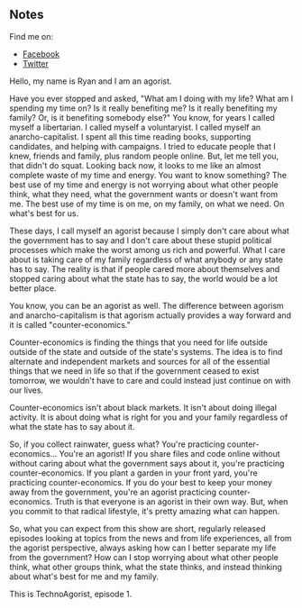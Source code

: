 ## Notes

Find me on:
* [Facebook](https://www.facebook.com/TechnoAgorist)
* [Twitter](https://twitter.com/TechnoAgorist)

Hello, my name is Ryan and I am an agorist.

Have you ever stopped and asked, "What am I doing with my life? What am I spending my time on? Is it really benefiting me? Is it really benefiting my family? Or, is it benefiting somebody else?" You know, for years I called myself a libertarian. I called myself a voluntaryist. I called myself an anarcho-capitalist. I spent all this time reading books, supporting candidates, and helping with campaigns. I tried to educate people that I knew, friends and family, plus random people online. But, let me tell you, that didn't do squat. Looking back now, it looks to me like an almost complete waste of my time and energy. You want to know something? The best use of my time and energy is not worrying about what other people think, what they need, what the government wants or doesn't want from me. The best use of my time is on me, on my family, on what we need. On what's best for us.

These days, I call myself an agorist because I simply don't care about what the government has to say and I don't care about these stupid political processes which make the worst among us rich and powerful. What I care about is taking care of my family regardless of what anybody or any state has to say. The reality is that if people cared more about themselves and stopped caring about what the state has to say, the world would be a lot better place.

You know, you can be an agorist as well. The difference between agorism and anarcho-capitalism is that agorism actually provides a way forward and it is called "counter-economics."

Counter-economics is finding the things that you need for life outside outside of the state and outside of the state's systems. The idea is to find alternate and independent markets and sources for all of the essential things that we need in life so that if the government ceased to exist tomorrow, we wouldn't have to care and could instead just continue on with our lives.

Counter-economics isn't about black markets. It isn't about doing illegal activity. It is about doing what is right for you and your family regardless of what the state has to say about it.

So, if you collect rainwater, guess what? You're practicing counter-economics... You're an agorist! If you share files and code online without without caring about what the government says about it, you're practicing counter-economics. If you plant a garden in your front yard, you're practicing counter-economics. If you do your best to keep your money away from the government, you're an agorist practicing counter-economics. Truth is that everyone is an agorist in their own way. But, when you commit to that radical lifestyle, it's pretty amazing what can happen.

So, what you can expect from this show are short, regularly released episodes looking at topics from the news and from life experiences, all from the agorist perspective, always asking how can I better separate my life from the government? How can I stop worrying about what other people think, what other groups think, what the state thinks, and instead thinking about what's best for me and my family.

This is TechnoAgorist, episode 1.
